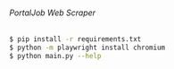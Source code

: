 ###### PortalJob Web Scraper

```bash
$ pip install -r requirements.txt
$ python -m playwright install chromium
$ python main.py --help 
```
